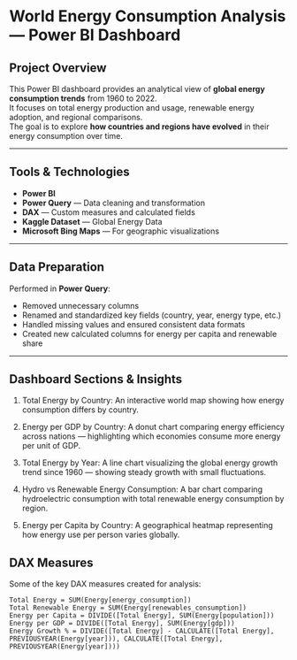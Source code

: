#  World Energy Consumption Analysis — Power BI Dashboard

##  Project Overview
This Power BI dashboard provides an analytical view of **global energy consumption trends** from 1960 to 2022.  
It focuses on total energy production and usage, renewable energy adoption, and regional comparisons.  
The goal is to explore **how countries and regions have evolved** in their energy consumption over time.

---

##  Tools & Technologies
- **Power BI**
- **Power Query** — Data cleaning and transformation  
- **DAX** — Custom measures and calculated fields  
- **Kaggle Dataset** — Global Energy Data  
- **Microsoft Bing Maps** — For geographic visualizations  

---

##  Data Preparation
Performed in **Power Query**:
- Removed unnecessary columns  
- Renamed and standardized key fields (country, year, energy type, etc.)  
- Handled missing values and ensured consistent data formats  
- Created new calculated columns for energy per capita and renewable share  

---
## Dashboard Sections & Insights
 1. Total Energy by Country: An interactive world map showing how energy consumption differs by country.

 2. Energy per GDP by Country: A donut chart comparing energy efficiency across nations — highlighting which economies consume more energy per unit of GDP.

 3. Total Energy by Year: A line chart visualizing the global energy growth trend since 1960 — showing steady growth with small fluctuations.

 4. Hydro vs Renewable Energy Consumption: A bar chart comparing hydroelectric consumption with total renewable energy consumption by region.

 5. Energy per Capita by Country: A geographical heatmap representing how energy use per person varies globally.
    
##  DAX Measures
Some of the key DAX measures created for analysis:
```DAX
Total Energy = SUM(Energy[energy_consumption])
Total Renewable Energy = SUM(Energy[renewables_consumption])
Energy per Capita = DIVIDE([Total Energy], SUM(Energy[population]))
Energy per GDP = DIVIDE([Total Energy], SUM(Energy[gdp]))
Energy Growth % = DIVIDE([Total Energy] - CALCULATE([Total Energy], PREVIOUSYEAR(Energy[year])), CALCULATE([Total Energy], PREVIOUSYEAR(Energy[year])))




